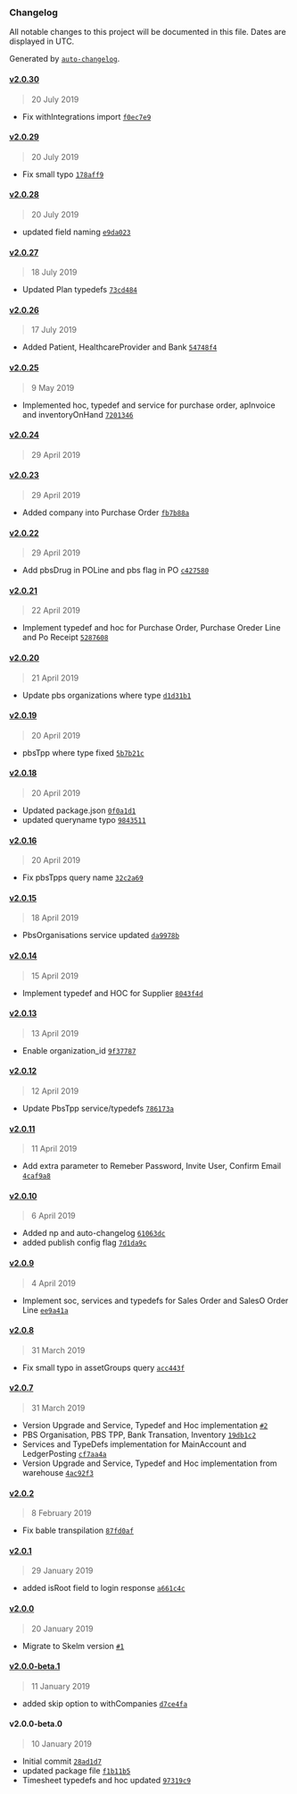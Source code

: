 ### Changelog

All notable changes to this project will be documented in this file. Dates are displayed in UTC.

Generated by [`auto-changelog`](https://github.com/CookPete/auto-changelog).

#### [v2.0.30](https://github.com/KudooCloud/kudoo-graphql/compare/v2.0.29...v2.0.30)

> 20 July 2019

- Fix withIntegrations import [`f0ec7e9`](https://github.com/KudooCloud/kudoo-graphql/commit/f0ec7e923e88564c47c37daac8be090692fa1175)

#### [v2.0.29](https://github.com/KudooCloud/kudoo-graphql/compare/v2.0.28...v2.0.29)

> 20 July 2019

- Fix small typo [`178aff9`](https://github.com/KudooCloud/kudoo-graphql/commit/178aff91b34987accd4be46cdb55b3b8763ca3d9)

#### [v2.0.28](https://github.com/KudooCloud/kudoo-graphql/compare/v2.0.27...v2.0.28)

> 20 July 2019

- updated field naming [`e9da023`](https://github.com/KudooCloud/kudoo-graphql/commit/e9da023bc0495feb5ce2948db3b731a646fd024e)

#### [v2.0.27](https://github.com/KudooCloud/kudoo-graphql/compare/v2.0.26...v2.0.27)

> 18 July 2019

- Updated Plan typedefs [`73cd484`](https://github.com/KudooCloud/kudoo-graphql/commit/73cd484625c4d8f174af6fcde63a6d372b70b15e)

#### [v2.0.26](https://github.com/KudooCloud/kudoo-graphql/compare/v2.0.25...v2.0.26)

> 17 July 2019

- Added Patient, HealthcareProvider and Bank [`54748f4`](https://github.com/KudooCloud/kudoo-graphql/commit/54748f4b292a4cb1f412c7f649b3f73eb335488b)

#### [v2.0.25](https://github.com/KudooCloud/kudoo-graphql/compare/v2.0.24...v2.0.25)

> 9 May 2019

- Implemented hoc, typedef and service for purchase order, apInvoice and inventoryOnHand [`7201346`](https://github.com/KudooCloud/kudoo-graphql/commit/720134608ecfa2bd401d8b5b41deb174cb11b440)

#### [v2.0.24](https://github.com/KudooCloud/kudoo-graphql/compare/v2.0.23...v2.0.24)

> 29 April 2019

#### [v2.0.23](https://github.com/KudooCloud/kudoo-graphql/compare/v2.0.22...v2.0.23)

> 29 April 2019

- Added company into Purchase Order [`fb7b88a`](https://github.com/KudooCloud/kudoo-graphql/commit/fb7b88a2651ed4c4cb40b65276dca23881981d20)

#### [v2.0.22](https://github.com/KudooCloud/kudoo-graphql/compare/v2.0.21...v2.0.22)

> 29 April 2019

- Add pbsDrug in POLine and pbs flag in PO [`c427580`](https://github.com/KudooCloud/kudoo-graphql/commit/c427580dc7276508dbc06f0adba526a36ea76847)

#### [v2.0.21](https://github.com/KudooCloud/kudoo-graphql/compare/v2.0.20...v2.0.21)

> 22 April 2019

- Implement typedef and hoc for Purchase Order, Purchase Oreder Line and Po Receipt [`5287608`](https://github.com/KudooCloud/kudoo-graphql/commit/5287608cf858e0359e56e4345c0fd1841d346c9f)

#### [v2.0.20](https://github.com/KudooCloud/kudoo-graphql/compare/v2.0.19...v2.0.20)

> 21 April 2019

- Update pbs organizations where type [`d1d31b1`](https://github.com/KudooCloud/kudoo-graphql/commit/d1d31b1255c9fd3bcd28900bef27ba0b7ee675b2)

#### [v2.0.19](https://github.com/KudooCloud/kudoo-graphql/compare/v2.0.18...v2.0.19)

> 20 April 2019

- pbsTpp where type fixed [`5b7b21c`](https://github.com/KudooCloud/kudoo-graphql/commit/5b7b21cd14e9ce3d6fc49364a929ffdf034ae7be)

#### [v2.0.18](https://github.com/KudooCloud/kudoo-graphql/compare/v2.0.16...v2.0.18)

> 20 April 2019

- Updated package.json [`0f0a1d1`](https://github.com/KudooCloud/kudoo-graphql/commit/0f0a1d10deb63e1d4b62771d302181f585db4a8f)
- updated queryname typo [`9843511`](https://github.com/KudooCloud/kudoo-graphql/commit/9843511b8b3389b259459802e02696c3c5037531)

#### [v2.0.16](https://github.com/KudooCloud/kudoo-graphql/compare/v2.0.15...v2.0.16)

> 20 April 2019

- Fix pbsTpps query name [`32c2a69`](https://github.com/KudooCloud/kudoo-graphql/commit/32c2a69450e66a17121838215a6476f645479e21)

#### [v2.0.15](https://github.com/KudooCloud/kudoo-graphql/compare/v2.0.14...v2.0.15)

> 18 April 2019

- PbsOrganisations service updated [`da9978b`](https://github.com/KudooCloud/kudoo-graphql/commit/da9978b7a0d0df6427d4cfb0a85a7181cf224845)

#### [v2.0.14](https://github.com/KudooCloud/kudoo-graphql/compare/v2.0.13...v2.0.14)

> 15 April 2019

- Implement typedef and HOC for Supplier [`8043f4d`](https://github.com/KudooCloud/kudoo-graphql/commit/8043f4ddf60697b2f070cf6cbeacd6739ce4a3b0)

#### [v2.0.13](https://github.com/KudooCloud/kudoo-graphql/compare/v2.0.12...v2.0.13)

> 13 April 2019

- Enable organization_id [`9f37787`](https://github.com/KudooCloud/kudoo-graphql/commit/9f37787e3980ba3e8035c4defb81c51d502f5ceb)

#### [v2.0.12](https://github.com/KudooCloud/kudoo-graphql/compare/v2.0.11...v2.0.12)

> 12 April 2019

- Update PbsTpp service/typedefs [`786173a`](https://github.com/KudooCloud/kudoo-graphql/commit/786173a3700b60451f538b1d58248170e6da0173)

#### [v2.0.11](https://github.com/KudooCloud/kudoo-graphql/compare/v2.0.10...v2.0.11)

> 11 April 2019

- Add extra parameter to Remeber Password, Invite User, Confirm Email [`4caf9a8`](https://github.com/KudooCloud/kudoo-graphql/commit/4caf9a85896e04bd6ca84600811106f5d0a7fb05)

#### [v2.0.10](https://github.com/KudooCloud/kudoo-graphql/compare/v2.0.9...v2.0.10)

> 6 April 2019

- Added np and auto-changelog [`61063dc`](https://github.com/KudooCloud/kudoo-graphql/commit/61063dc94a03161a0d472c7fe94241473554ef1a)
- added publish config flag [`7d1da9c`](https://github.com/KudooCloud/kudoo-graphql/commit/7d1da9cdac1533093a76db86613f50b5e9114c8c)

#### [v2.0.9](https://github.com/KudooCloud/kudoo-graphql/compare/v2.0.8...v2.0.9)

> 4 April 2019

- Implement soc, services and typedefs for Sales Order and SalesO Order Line [`ee9a41a`](https://github.com/KudooCloud/kudoo-graphql/commit/ee9a41af181b32321ddede9ea359e225fa83bd2a)

#### [v2.0.8](https://github.com/KudooCloud/kudoo-graphql/compare/v2.0.7...v2.0.8)

> 31 March 2019

- Fix small typo in assetGroups query [`acc443f`](https://github.com/KudooCloud/kudoo-graphql/commit/acc443fb11228ec0db9758c4e1aa4f5b85ddb588)

#### [v2.0.7](https://github.com/KudooCloud/kudoo-graphql/compare/v2.0.2...v2.0.7)

> 31 March 2019

- Version Upgrade and Service, Typedef and Hoc implementation [`#2`](https://github.com/KudooCloud/kudoo-graphql/pull/2)
- PBS Organisation, PBS TPP, Bank Transation, Inventory [`19db1c2`](https://github.com/KudooCloud/kudoo-graphql/commit/19db1c23e7225667ce3ae67a2220667842e80ba9)
- Services and TypeDefs implementation for MainAccount and LedgerPosting [`cf7aa4a`](https://github.com/KudooCloud/kudoo-graphql/commit/cf7aa4ab517274e44e2eafaae83b288d4cbde3e3)
- Version Upgrade and Service, Typedef and Hoc implementation from warehouse [`4ac92f3`](https://github.com/KudooCloud/kudoo-graphql/commit/4ac92f3cc24dd8821cc5fd9a11676b8c0ca36405)

#### [v2.0.2](https://github.com/KudooCloud/kudoo-graphql/compare/v2.0.1...v2.0.2)

> 8 February 2019

- Fix bable transpilation [`87fd0af`](https://github.com/KudooCloud/kudoo-graphql/commit/87fd0af16c6c4827441f1c62b6855bc821c07cc8)

#### [v2.0.1](https://github.com/KudooCloud/kudoo-graphql/compare/v2.0.0...v2.0.1)

> 29 January 2019

- added isRoot field to login response [`a661c4c`](https://github.com/KudooCloud/kudoo-graphql/commit/a661c4c33b7430989bb7082f1053ac807015c2b6)

#### [v2.0.0](https://github.com/KudooCloud/kudoo-graphql/compare/v2.0.0-beta.1...v2.0.0)

> 20 January 2019

- Migrate to Skelm version [`#1`](https://github.com/KudooCloud/kudoo-graphql/pull/1)

#### [v2.0.0-beta.1](https://github.com/KudooCloud/kudoo-graphql/compare/v2.0.0-beta.0...v2.0.0-beta.1)

> 11 January 2019

- added skip option to withCompanies [`d7ce4fa`](https://github.com/KudooCloud/kudoo-graphql/commit/d7ce4fa38dadcc52a4be0e083e1cfa1a6f7fe01a)

#### v2.0.0-beta.0

> 10 January 2019

- Initial commit [`28ad1d7`](https://github.com/KudooCloud/kudoo-graphql/commit/28ad1d7a7eddb1a603a110dd79c4bec59425b40e)
- updated package file [`f1b11b5`](https://github.com/KudooCloud/kudoo-graphql/commit/f1b11b57155d42925d74768699f16f333841a357)
- Timesheet typedefs and hoc updated [`97319c9`](https://github.com/KudooCloud/kudoo-graphql/commit/97319c9377aa3d2380999d7e4e9b920847eb5280)
